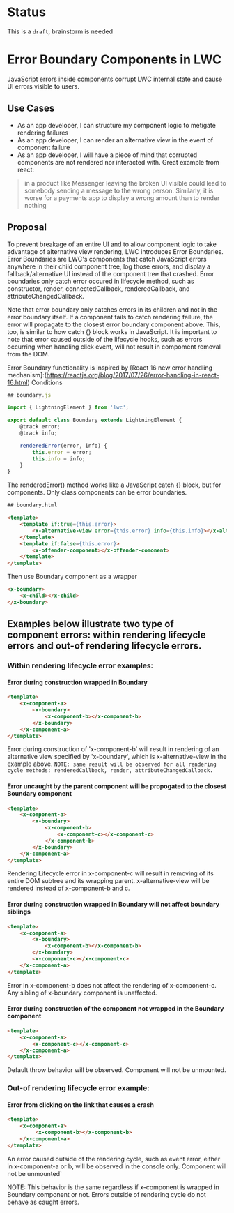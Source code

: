 # Status
This is a `draft`, brainstorm is needed

# Error Boundary Components in LWC
JavaScript errors inside components corrupt LWC internal state and cause UI errors visible to users.

## Use Cases
- As an app developer, I can structure my component logic to metigate rendering failures
- As an app developer, I can render an alternative view in the event of component failure
- As an app developer, I will have a piece of mind that corrupted components are not rendered nor interacted with.  Great example from react:
> in a product like Messenger leaving the broken UI visible could lead to somebody sending a message to the wrong person. Similarly, it is worse for a payments app to display a wrong amount than to render nothing


## Proposal

To prevent breakage of an entire UI and to allow component logic to take advantage of alternative view rendering, LWC introduces Error Boundaries. Error Boundaries are LWC's components that catch JavaScript errors anywhere in their child component tree, log those errors, and display a fallback/alternative UI instead of the component tree that crashed. Error boundaries only catch error occured in lifecycle method, such as constructor, render, connectedCallback, renderedCallback, and attributeChangedCallback.

Note that error boundary only catches errors in its children and not in the error boundary itself. If a component fails to catch rendering failure, the error will propagate to the closest error boundary component above. This, too, is similar to how catch {} block works in JavaScript. It is important to note that error caused outside of the lifecycle hooks, such as errors occurring when handling click event, will not result in compoment removal from the DOM.


Error Boundary functionality is inspired by [React 16 new error handling mechanism]:(https://reactjs.org/blog/2017/07/26/error-handling-in-react-16.html)
Conditions


```js
## boundary.js

import { LightningElement } from 'lwc';

export default class Boundary extends LightningElement {
    @track error;
    @track info;

    renderedError(error, info) {
        this.error = error;
        this.info = info;
    }
}
```
The renderedError() method works like a JavaScript catch {} block, but for components. Only class components can be error boundaries.


```html
## boundary.html

<template>
    <template if:true={this.error}>
        <x-alternative-view error={this.error} info={this.info}></x-alternative-view>
    </template>
    <template if:false={this.error}>
        <x-offender-component></x-offender-comonent>
    </template>
</template>
```
Then use Boundary component as a wrapper
```html
<x-boundary>
    <x-child></x-child>
</x-boundary>
```


## Examples below illustrate two type of component errors: within rendering lifecycle errors and out-of rendering lifecycle errors.

### Within rendering lifecycle error examples:

#### Error during construction wrapped in Boundary
```html
<template>
    <x-component-a>
        <x-boundary>
            <x-component-b></x-component-b>
        </x-boundary>
    </x-component-a>
</template>
```
Error during construction of  'x-component-b' will result in rendering of an alternative view specified by 'x-boundary', which is x-alternative-view in the example above.
`NOTE: same result will be observed for all rendering cycle methods: renderedCallback, render, attributeChangedCallback.`

#### Error uncaught by the parent component will be propogated to the closest Boundary component
```html
<template>
    <x-component-a>
        <x-boundary>
            <x-component-b>
                <x-component-c></x-component-c>
            </x-component-b>
        </x-boundary>
    </x-component-a>
</template>
```
Rendering Lifecycle error in x-component-c will result in removing of its entire DOM subtree and its wrapping parent. x-alternative-view will be rendered instead of x-component-b and c.

#### Error during construction wrapped in Boundary will not affect boundary siblings
```html
<template>
    <x-component-a>
        <x-boundary>
            <x-component-b></x-component-b>
        </x-boundary>
        <x-component-c></x-component-c>
    </x-component-a>
</template>
```
Error in x-component-b does not affect the rendering of x-component-c. Any sibling of x-boundary component is unaffected.

#### Error during construction of the component not wrapped in the Boundary component
```html
<template>
    <x-component-a>
        <x-component-c></x-component-c>
    </x-component-a>
</template>
```
Default throw behavior will be observed. Component will not be unmounted.


### Out-of rendering lifecycle error example:

#### Error from clicking on the link that causes a crash
```html
<template>
    <x-component-a>
         <x-component-b></x-component-b>
    </x-component-a>
</template>
```
An error caused outside of the rendering cycle, such as event error, either in x-component-a or b, will be observed in the console only. Component will not be unmounted`

NOTE: This behavior is the same regardless if x-component is wrapped in Boundary component or not. Errors outside of rendering cycle do not behave as caught errors.

